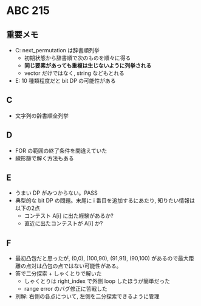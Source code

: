 # ABC 215

## 重要メモ

- C: next_permutation は辞書順列挙
  - 初期状態から辞書順で次のものを順々に得る
  - **同じ要素があっても重複は生じないように列挙される**
  - vector だけではなく, string などもとれる
- E: 10 種類程度だと bit DP の可能性がある

## C

- 文字列の辞書順全列挙

## D

- FOR の範囲の終了条件を間違えていた
- 線形篩で解く方法もある

## E

- うまい DP がみつからない。PASS
- 典型的な bit DP の問題。末尾に i 番目を追加するにあたり, 知りたい情報は以下の2点
  - コンテスト A[i] に出た経験があるか?
  - 直近に出たコンテストが A[i] か?

## F

- 最初凸包だと思ったが, (0,0), (100,90), (91,91), (90,100) があるので最大距離の点対は凸包の点ではない可能性がある。
- 答で二分探索 + しゃくとりで解いた
  - しゃくとりは right_index で外側 loop したほうが簡単だった
  - range error のバグ修正に苦戦した
- 別解: 右側の各点について, 左側を二分探索できるように管理
